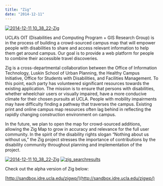 ```yaml
---
title: "Zig"
date: "2014-12-11"
---
```


[![2014-12-11 10_38_22-Zig](images/2014-12-11-10_38_22-Zig.png)](http://sandbox.idre.ucla.edu/sandbox/wp-content/uploads/2014/12/2014-12-11-10_38_22-Zig.png)

UCLA’s OIT (Disabilities and Computing Program + GIS Research Group) is in the process of building a crowd-sourced campus map that will empower people with disabilities to share and access relevant information to help them get around campus. Our goal is to provide a web platform for people to combine their accessible travel discoveries.

Zig is a cross-departmental collaboration between the Office of Information Technology, Luskin School of Urban Planning, the Healthy Campus Initiative, Office for Students with Disabilities, and Facilities Management. To this point, each party has volunteered significant resources towards the existing application. The mission is to ensure that persons with disabilities, whether wheelchair users or visually impaired, have a more conducive climate for their chosen pursuits at UCLA. People with mobility impairments may have difficulty finding a pathway that traverses the campus. Existing print and online campus map resources often lag behind in reflecting the rapidly changing construction environment on campus.

In the future, we plan to open the map for crowd-sourced additions, allowing the Zig Map to grow in accuracy and relevance for the full user community. In the spirit of the disability rights slogan “Nothing about us without us,” the Zig project stresses the importance of contributions by the disability community throughout planning and implementation of the project.

[![2014-12-11 10_38_22-Zig](images/2014-12-11-10_38_22-Zig.png)](http://sandbox.idre.ucla.edu/sandbox/wp-content/uploads/2014/12/2014-12-11-10_38_22-Zig.png) [![zig_searchresults](images/zig_searchresults-500x299.png)](http://sandbox.idre.ucla.edu/sandbox/wp-content/uploads/2014/12/zig_searchresults.png)

Check out the alpha version of Zig below:

[http://sandbox.idre.ucla.edu/zigwp/](http://sandbox.idre.ucla.edu/zigwp/)
